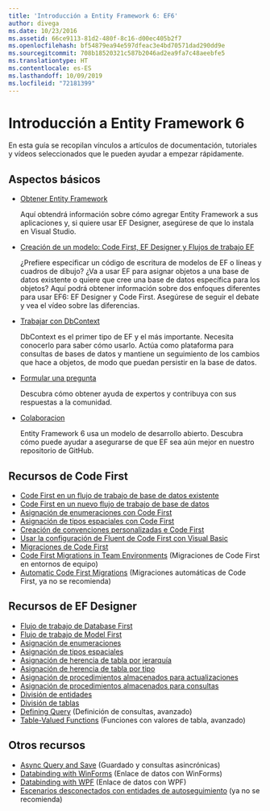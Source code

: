 ```yaml
---
title: 'Introducción a Entity Framework 6: EF6'
author: divega
ms.date: 10/23/2016
ms.assetid: 66ce9113-81d2-480f-8c16-d00ec405b2f7
ms.openlocfilehash: bf54879ea94e597dfeac3e4bd70571dad290dd9e
ms.sourcegitcommit: 708b18520321c587b2046ad2ea9fa7c48aeebfe5
ms.translationtype: HT
ms.contentlocale: es-ES
ms.lasthandoff: 10/09/2019
ms.locfileid: "72181399"
---
```

# <a name="get-started-with-entity-framework-6"></a>Introducción a Entity Framework 6

En esta guía se recopilan vínculos a artículos de documentación, tutoriales y vídeos seleccionados que le pueden ayudar a empezar rápidamente.

## <a name="fundamentals"></a>Aspectos básicos

* [Obtener Entity Framework](~/ef6/fundamentals/install.md)

  Aquí obtendrá información sobre cómo agregar Entity Framework a sus aplicaciones y, si quiere usar EF Designer, asegúrese de que lo instala en Visual Studio.

* [Creación de un modelo: Code First, EF Designer y Flujos de trabajo EF](~/ef6/modeling/index.md)

  ¿Prefiere especificar un código de escritura de modelos de EF o líneas y cuadros de dibujo?
¿Va a usar EF para asignar objetos a una base de datos existente o quiere que cree una base de datos específica para los objetos?
Aquí podrá obtener información sobre dos enfoques diferentes para usar EF6: EF Designer y Code First.
Asegúrese de seguir el debate y vea el vídeo sobre las diferencias.

* [Trabajar con DbContext](~/ef6/fundamentals/working-with-dbcontext.md)

  DbContext es el primer tipo de EF y el más importante. Necesita conocerlo para saber cómo usarlo. Actúa como plataforma para consultas de bases de datos y mantiene un seguimiento de los cambios que hace a objetos, de modo que puedan persistir en la base de datos.

* [Formular una pregunta](~/ef6/resources/get-help.md)

  Descubra cómo obtener ayuda de expertos y contribuya con sus respuestas a la comunidad.

* [Colaboracion](https://github.com/aspnet/EntityFramework6/)

  Entity Framework 6 usa un modelo de desarrollo abierto. Descubra cómo puede ayudar a asegurarse de que EF sea aún mejor en nuestro repositorio de GitHub.

## <a name="code-first-resources"></a>Recursos de Code First

  - [Code First en un flujo de trabajo de base de datos existente](~/ef6/modeling/code-first/workflows/existing-database.md)
  - [Code First en un nuevo flujo de trabajo de base de datos](~/ef6/modeling/code-first/workflows/new-database.md)
  - [Asignación de enumeraciones con Code First](~/ef6/modeling/code-first/data-types/enums.md)
  - [Asignación de tipos espaciales con Code First](~/ef6/modeling/code-first/data-types/spatial.md)
  - [Creación de convenciones personalizadas e Code First](~/ef6/modeling/code-first/conventions/custom.md)
  - [Usar la configuración de Fluent de Code First con Visual Basic](~/ef6/modeling/code-first/fluent/vb.md)
  - [Migraciones de Code First](~/ef6/modeling/code-first/migrations/index.md)
  - [Code First Migrations in Team Environments](~/ef6/modeling/code-first/migrations/teams.md) (Migraciones de Code First en entornos de equipo)
  - [Automatic Code First Migrations](~/ef6/modeling/code-first/migrations/automatic.md) (Migraciones automáticas de Code First, ya no se recomienda)

## <a name="ef-designer-resources"></a>Recursos de EF Designer
  - [Flujo de trabajo de Database First](~/ef6/modeling/designer/workflows/database-first.md)
  - [Flujo de trabajo de Model First](~/ef6/modeling/designer/workflows/model-first.md)
  - [Asignación de enumeraciones](~/ef6/modeling/designer/data-types/enums.md)
  - [Asignación de tipos espaciales](~/ef6/modeling/designer/data-types/spatial.md)
  - [Asignación de herencia de tabla por jerarquía](~/ef6/modeling/designer/inheritance/tph.md)
  - [Asignación de herencia de tabla por tipo](~/ef6/modeling/designer/inheritance/tpt.md)
  - [Asignación de procedimientos almacenados para actualizaciones](~/ef6/modeling/designer/stored-procedures/cud.md)
  - [Asignación de procedimientos almacenados para consultas](~/ef6/modeling/designer/stored-procedures/query.md)
  - [División de entidades](~/ef6/modeling/designer/entity-splitting.md)
  - [División de tablas](~/ef6/modeling/designer/table-splitting.md)
  - [Defining Query](~/ef6/modeling/designer/advanced/defining-query.md) (Definición de consultas, avanzado)
  - [Table-Valued Functions](~/ef6/modeling/designer/advanced/tvfs.md) (Funciones con valores de tabla, avanzado)

## <a name="other-resources"></a>Otros recursos
  - [Async Query and Save](~/ef6/fundamentals/async.md) (Guardado y consultas asincrónicas)
  - [Databinding with WinForms](~/ef6/fundamentals/databinding/winforms.md) (Enlace de datos con WinForms)
  - [Databinding with WPF](~/ef6/fundamentals/databinding/wpf.md) (Enlace de datos con WPF)
  - [Escenarios desconectados con entidades de autoseguimiento](~/ef6/fundamentals/disconnected-entities/self-tracking-entities/walkthrough.md) (ya no se recomienda)
